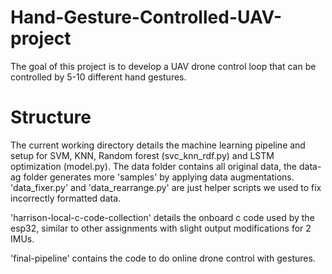 # Hand-Gesture-Controlled-UAV-project
The goal of this project is to develop a UAV drone control loop that can be controlled by 5-10 different hand gestures.

# Structure

The current working directory details the machine learning pipeline and setup for SVM, KNN, Random forest (svc_knn_rdf.py) and LSTM optimization (model.py). The data folder contains all original data, the data-ag folder generates more 'samples' by applying data augmentations. 'data_fixer.py' and 'data_rearrange.py' are just helper scripts we used to fix incorrectly formatted data.

'harrison-local-c-code-collection' details the onboard c code used by the esp32, similar to other assignments with slight output modifications for 2 IMUs.

'final-pipeline' contains the code to do online drone control with gestures.
